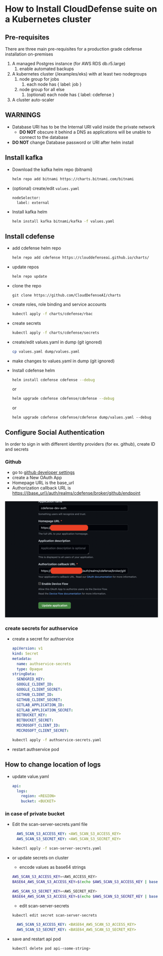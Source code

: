 # How to Install CloudDefense suite on a Kubernetes cluster

## Pre-requisites

There are three main pre-requisites for a production grade cdefense installation on-premises

1. A managed Postgres instance (for AWS RDS db.r5.large)
    1. enable automated backups
2. A kubernetes cluster (/examples/eks) with at least two nodegroups
    1. node group for jobs
        1. each node has { label: job }
    2. node group for all else
        1. (optional) each node has { label: cdefense }
3. A cluster auto-scaler

## WARNINGS

- Database URI has to be the Internal URI valid inside the private network
    - **DO NOT** obscure it behind a DNS as applications will be unable to connect to the database
- **DO NOT** change Database password or URI after helm install


## Install kafka

- Download the kafka helm repo (bitnami)

    ```sh
    helm repo add bitnami https://charts.bitnami.com/bitnami
    ```
- (optional) create/edit `values.yaml`

    ```
    nodeSelector:
      label: external
    ```
- Install kafka helm

    ```sh
    helm install kafka bitnami/kafka -f values.yaml
    ```
## Install cdefense

- add cdefense helm repo

    ```sh
    helm repo add cdefense https://clouddefenseai.github.io/charts/  
    ```

- update repos

    ```sh
    helm repo update
    ```

- clone the repo

    ```
    git clone https://github.com/CloudDefenseAI/charts
    ```
- create roles, role binding and service accounts

    ```sh
    kubectl apply -f charts/cdefense/rbac
    ```

- create secrets

    ```sh
    kubectl apply -f charts/cdefense/secrets
    ```
- create/edit values.yaml in dump (git ignored)

    ```sh
    cp values.yaml dump/values.yaml
    ```
- make changes to values.yaml in dump (git ignored)
- Install cdefense helm

    ```sh
    helm install cdefense cdefense --debug
    ```

    or

    ```sh
    helm upgrade cdefense cdefense/cdefense --debug
    ```

    or

    ```
    helm upgrade cdefense cdefense/cdefense dump/values.yaml --debug
    ```

## Configure Social Authentication

In order to sign in with different identity providers (for ex. github), create ID and secrets

### Github

- go to [github developer settings](https://github.com/settings/developers)
- create a New OAuth App
- Homepage URL is the base_url
- Authorization callback URL is <https://{base_url}/auth/realms/cdefense/broker/github/endpoint>

![](/images/github-auth.png)

### create secrets for authservice

- create a secret for authservice

    ```yaml
    apiVersion: v1
    kind: Secret
    metadata:
      name: authservice-secrets
      type: Opaque
    stringData:
      SENDGRID_KEY: 
      GOOGLE_CLIENT_ID: 
      GOOGLE_CLIENT_SECRET: 
      GITHUB_CLIENT_ID: 
      GITHUB_CLIENT_SECRET: 
      GITLAB_APPLICATION_ID: 
      GITLAB_APPLICATION_SECRET: 
      BITBUCKET_KEY: 
      BITBUCKET_SECRET: 
      MICROSOFT_CLIENT_ID: 
      MICROSOFT_CLIENT_SECRET: 
    ```

    ```sh
    kubectl apply -f authservice-secrets.yaml
    ```

- restart authservice pod

## How to change location of logs

- update value.yaml

    ```yaml
    api:
      logs: 
        region: <REGION>
        bucket: <BUCKET>
    ```

### in case of private bucket

- Edit the scan-server-secrets.yaml file

  ```yaml
    AWS_SCAN_S3_ACCESS_KEY: <AWS_SCAN_S3_ACCESS_KEY>
    AWS_SCAN_S3_SECRET_KEY: <AWS_SCAN_S3_SECRET_KEY>
  ```

  ```sh
  kubectl apply -f scan-server-secrets.yaml
  ```

- or update secrets on cluster

    - encode values as base64 strings

    ```sh
    AWS_SCAN_S3_ACCESS_KEY=<AWS_ACCESS_KEY>
    BASE64_AWS_SCAN_S3_ACCESS_KEY=$(echo $AWS_SCAN_S3_ACCESS_KEY | base64)
    ```

    ```sh
    AWS_SCAN_S3_SECRET_KEY=<AWS_SECRET_KEY>
    BASE64_AWS_SCAN_S3_ACCESS_KEY=$(echo $AWS_SCAN_S3_SECRET_KEY | base64)
    ```

    - edit scan-server-secrets

    ```sh
    kubectl edit secret scan-server-secrets
    ```

    ```yaml
      AWS_SCAN_S3_ACCESS_KEY: <BASE64_AWS_SCAN_S3_ACCESS_KEY>
      AWS_SCAN_S3_SECRET_KEY: <BASE64_AWS_SCAN_S3_SECRET_KEY>
    ```

- save and restart api pod

  ```sh
  kubectl delete pod api-<some-string>
  ```
